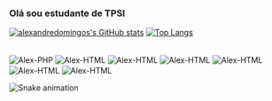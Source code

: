 ### Olá sou estudante de TPSI

[![alexandredomingos's GitHub stats](https://github-readme-stats.vercel.app/api?username=alexandredomingos&theme=chartreuse-dark)](https://github.com/anuraghazra/github-readme-stats)
[![Top Langs](https://github-readme-stats.vercel.app/api/top-langs/?username=alexandredomingos&theme=chartreuse-dark&layout=compact)](https://github.com/alexandredomingos/github-readme-stats)

<div style="display: inline_block"><br>
  <img align="center" alt="Alex-PHP"  src="https://img.shields.io/badge/PHP-777BB4?style=for-the-badge&logo=php&logoColor=white">
  <img align="center" alt="Alex-HTML"  src="https://img.shields.io/badge/HTML5-E34F26?style=for-the-badge&logo=html5&logoColor=white">
  <img align="center" alt="Alex-HTML"  src="https://img.shields.io/badge/CSS3-1572B6?style=for-the-badge&logo=css3&logoColor=white">
  <img align="center" alt="Alex-HTML"  src="https://img.shields.io/badge/C-00599C?style=for-the-badge&logo=c&logoColor=white">
  <img align="center" alt="Alex-HTML"  src="https://img.shields.io/badge/C%23-239120?style=for-the-badge&logo=c-sharp&logoColor=white">
  <img align="center" alt="Alex-HTML"  src="https://img.shields.io/badge/JavaScript-F7DF1E?style=for-the-badge&logo=javascript&logoColor=black">
  <img align="center" alt="Alex-HTML"  src="https://img.shields.io/badge/Bootstrap-563D7C?style=for-the-badge&logo=bootstrap&logoColor=white">

</div>

  ![Snake animation](https://github.com/alexandredomingos/alexandredomingos/blob/output/github-contribution-grid-snake.svg)
 
